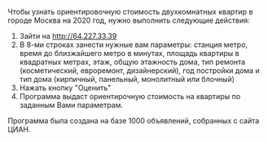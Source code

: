 Чтобы узнать ориентировочную стоимость двухкомнатных квартир в городе Москва на 2020 год, нужно выполнить следующие действия:
1. Зайти на http://64.227.33.39
2. В 8-ми строках занести нужные вам параметры: станция метро, время до близжайшего метро в минутах, площадь квартиры в квадратных метрах, этаж, общую этажность дома, тип ремонта (косметический, евроремонт, дизайнерский), год постройки дома и тип дома (кирпичный, панельный, монолитный или блочный)  
3. Нажать кнопку "Оценить"
4. Программа выдаст ориентирочную стоимость на квартиры по заданным Вами параметрам.

Программа была создана на базе 1000 объявлений, собранных с сайта ЦИАН.
